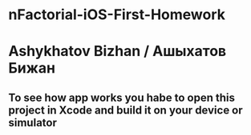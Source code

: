 # nFactorial-iOS-First-Homework
# Ashykhatov Bizhan / Ашыхатов Бижан


## To see how app works you habe to open this project in Xcode and build it on your device or simulator


